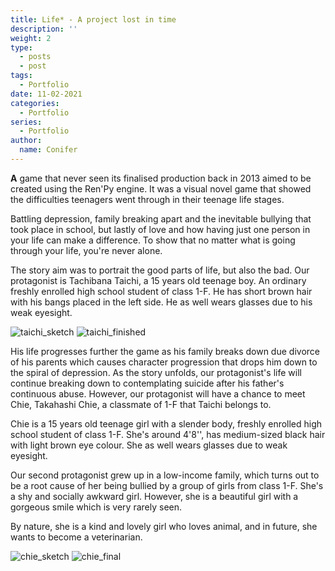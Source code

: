 ```yaml
---
title: Life* - A project lost in time
description: ''
weight: 2
type:
  - posts
  - post
tags:
  - Portfolio
date: 11-02-2021
categories:
  - Portfolio
series:
  - Portfolio
author:
  name: Conifer
---
```

**A** game that never seen its finalised production back in 2013 aimed to be created using the Ren'Py engine. It was a visual novel game that showed the difficulties teenagers went through in their teenage life stages. 

Battling depression, family breaking apart and the inevitable bullying that took place in school, but lastly of love and how having just one person in your life can make a difference. To show that no matter what is going through your life, you're never alone.

The story aim was to portrait the good parts of life, but also the bad. Our protagonist is Tachibana Taichi, a 15 years old teenage boy. An ordinary freshly enrolled high school student of class 1-F. He has short brown hair with his bangs placed in the left side. He as well wears glasses due to his weak eyesight.

![taichi_sketch](https://i.postimg.cc/MHMDCryz/taichi-sketch.png#center)
![taichi_finished](https://i.postimg.cc/DZ4ZXtLV/taichi-web-post.png#center)


His life progresses further the game as his family breaks down due divorce of his parents which causes character progression that drops him down to the spiral of depression.  As the story unfolds, our protagonist's life will continue breaking down to contemplating suicide after his father's continuous abuse. However, our protagonist will have a chance to meet Chie, Takahashi Chie, a classmate of 1-F that Taichi belongs to.

Chie is a 15 years old teenage girl with a slender body, freshly enrolled high school student of class 1-F. She's around 4'8'', has medium-sized black hair with light brown eye colour. She as well wears glasses due to weak eyesight.
 
Our second protagonist grew up in a low-income family, which turns out to be a root cause of her being bullied by a group of girls from class 1-F. She's a shy and socially awkward girl. However, she is a beautiful girl with a gorgeous smile which is very rarely seen.

By nature, she is a kind and lovely girl who loves animal, and in future, she wants to become a veterinarian.

![chie_sketch](https://i.postimg.cc/85bfXdFt/chie-sketch.png#center)
![chie_final](https://i.postimg.cc/QCWXF1Lj/chie-web.png#center)

[go]: https://golang.org/

[gohtmltemplate]: https://golang.org/pkg/html/template/
